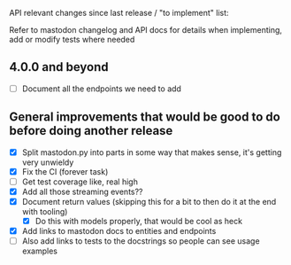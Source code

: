 API relevant changes since last release / "to implement" list:

Refer to mastodon changelog and API docs for details when implementing, add or modify tests where needed

4.0.0 and beyond
----------------
* [ ] Document all the endpoints we need to add

General improvements that would be good to do before doing another release
--------------------------------------------------------------------------
* [x] Split mastodon.py into parts in some way that makes sense, it's getting very unwieldy
* [x] Fix the CI (forever task)
* [ ] Get test coverage like, real high
* [x] Add all those streaming events??
* [x] Document return values (skipping this for a bit to then do it at the end with tooling)
    * [x] Do this with models properly, that would be cool as heck
* [x] Add links to mastodon docs to entities and endpoints
* [ ] Also add links to tests to the docstrings so people can see usage examples
